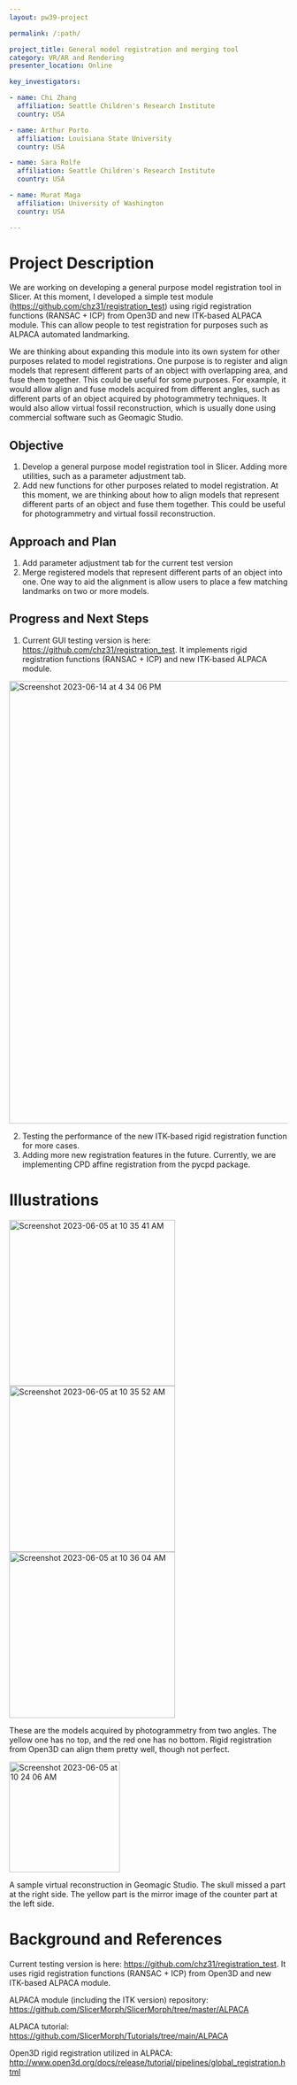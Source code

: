 ```yaml
---
layout: pw39-project

permalink: /:path/

project_title: General model registration and merging tool
category: VR/AR and Rendering
presenter_location: Online

key_investigators:

- name: Chi Zhang
  affiliation: Seattle Children's Research Institute
  country: USA

- name: Arthur Porto
  affiliation: Louisiana State University
  country: USA

- name: Sara Rolfe
  affiliation: Seattle Children's Research Institute
  country: USA

- name: Murat Maga
  affiliation: University of Washington
  country: USA

---
```


# Project Description

<!-- Add a short paragraph describing the project. -->

We are working on developing a general purpose model registration tool in Slicer. At this moment, I developed a simple test module (<https://github.com/chz31/registration_test>) using rigid registration functions (RANSAC + ICP) from Open3D and new ITK-based ALPACA module. This can allow people to test registration for purposes such as ALPACA automated landmarking.

We are thinking about expanding this module into its own system for other purposes related to model registrations. One purpose is to register and align models that represent different parts of an object with overlapping area, and fuse them together. This could be useful for some purposes. For example, it would allow align and fuse models acquired from different angles, such as different parts of an object acquired by photogrammetry techniques. It would also allow virtual fossil reconstruction, which is usually done using commercial software such as Geomagic Studio.

## Objective

<!-- Describe here WHAT you would like to achieve (what you will have as end result). -->

1.  Develop a general purpose model registration tool in Slicer. Adding more utilities, such as a parameter adjustment tab.
2.  Add new functions for other purposes related to model registration. At this moment, we are thinking about how to align models that represent different parts of an object and fuse them together. This could be useful for photogrammetry and virtual fossil reconstruction.

## Approach and Plan

<!-- Describe here HOW you would like to achieve the objectives stated above. -->

1.  Add parameter adjustment tab for the current test version
2.  Merge registered models that represent different parts of an object into one. One way to aid the alignment is allow users to place a few matching landmarks on two or more models.

## Progress and Next Steps

<!-- Update this section as you make progress, describing of what you have ACTUALLY DONE.
     If there are specific steps that you could not complete then you can describe them here, too. -->

1.  Current GUI testing version is here: <https://github.com/chz31/registration_test>. It implements rigid registration functions (RANSAC + ICP) and new ITK-based ALPACA module.
<img width="800" alt="Screenshot 2023-06-14 at 4 34 06 PM" src="https://github.com/NA-MIC/ProjectWeek/assets/80793828/f31caab3-353f-4839-b442-108a2b6ac4ea">

  
2.  Testing the performance of the new ITK-based rigid registration function for more cases.
3.  Adding more new registration features in the future. Currently, we are implementing CPD affine registration from the pycpd package.

# Illustrations

<!-- Add pictures and links to videos that demonstrate what has been accomplished. -->
<img width="300" alt="Screenshot 2023-06-05 at 10 35 41 AM" src="https://github.com/NA-MIC/ProjectWeek/assets/80793828/2fd7031d-4ca0-4751-9fcb-6a05a748e717">
<img width="300" alt="Screenshot 2023-06-05 at 10 35 52 AM" src="https://github.com/NA-MIC/ProjectWeek/assets/80793828/886bb276-9581-4a9d-be69-cf612fe581c6">

<img width="300" alt="Screenshot 2023-06-05 at 10 36 04 AM" src="https://github.com/NA-MIC/ProjectWeek/assets/80793828/6f042c1d-b19b-4a63-bbd5-7c5a305f34cb">


These are the models acquired by photogrammetry from two angles. The yellow one has no top, and the red one has no bottom. Rigid registration from Open3D can align them pretty well, though not perfect.

<img width="200" alt="Screenshot 2023-06-05 at 10 24 06 AM" src="https://github.com/NA-MIC/ProjectWeek/assets/80793828/967330ef-67ef-411e-8da3-98584f62f479">

A sample virtual reconstruction in Geomagic Studio. The skull missed a part at the right side. The yellow part is the mirror image of the counter part at the left side.

# Background and References

<!-- If you developed any software, include link to the source code repository.
     If possible, also add links to sample data, and to any relevant publications. -->

Current testing version is here: <https://github.com/chz31/registration_test>. It uses rigid registration functions (RANSAC + ICP) from Open3D and new ITK-based ALPACA module.

ALPACA module (including the ITK version) repository: <https://github.com/SlicerMorph/SlicerMorph/tree/master/ALPACA>

ALPACA tutorial: <https://github.com/SlicerMorph/Tutorials/tree/main/ALPACA>

Open3D rigid registration utilized in ALPACA: <http://www.open3d.org/docs/release/tutorial/pipelines/global_registration.html>
